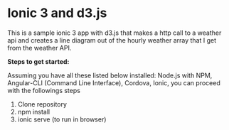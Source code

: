 # Ionic 3 and d3.js
This is a sample ionic 3 app with d3.js that makes a http call to a weather api and creates a line diagram out of the hourly weather array that I get from the weather API.

**Steps to get started:**

Assuming you have all these listed below installed: Node.js with NPM, Angular-CLI (Command Line Interface), Cordova, Ionic,
you can proceed with the followings steps

1. Clone repository
2. npm install
3. ionic serve (to run in browser)
